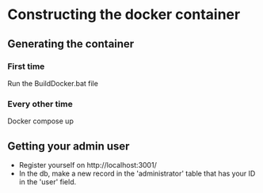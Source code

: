 <h1>Constructing the docker container</h1>

<h2>Generating the container</h2>
<h3>First time</h3>
Run the BuildDocker.bat file

<h3>Every other time</h3>
Docker compose up

<h2>Getting your admin user</h2>
<ul>
    <li>
        Register yourself on http://localhost:3001/
    </li>
    <li>
        In the db, make a new record in the 'administrator' table that has your ID in the 'user' field.
    </li>
</ul>
